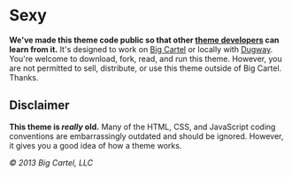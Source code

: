 # Sexy

**We've made this theme code public so that other [theme developers](https://help.bigcartel.com/developers/themes/) can learn from it.** It's designed to work on [Big Cartel](https://www.bigcartel.com/) or locally with [Dugway](https://github.com/bigcartel/dugway). You're welcome to download, fork, read, and run this theme. However, you are not permitted to sell, distribute, or use this theme outside of Big Cartel. Thanks.

## Disclaimer

**This theme is *really* old.** Many of the HTML, CSS, and JavaScript coding conventions are embarrassingly outdated and should be ignored. However, it gives you a good idea of how a theme works.

*© 2013 Big Cartel, LLC*
